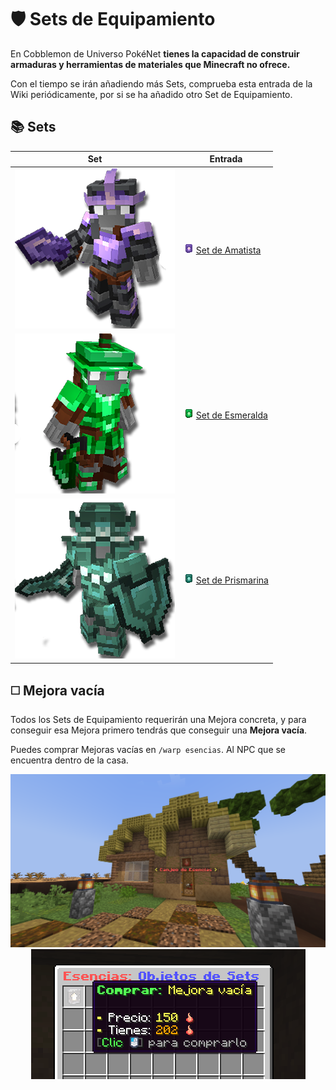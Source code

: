 # 🛡️ Sets de Equipamiento
En Cobblemon de Universo PokéNet **tienes la capacidad de construir armaduras y herramientas de materiales que Minecraft no ofrece.**

Con el tiempo se irán añadiendo más Sets, comprueba esta entrada de la Wiki periódicamente, por si se ha añadido otro Set de Equipamiento.

## 📚 Sets
| Set | Entrada |
| - | - |
| ![Amatista](../../images/cobblemon/equipamientos/SetAmatista.png) | ![Amatista](../../images/cobblemon/equipamientos/amethyst/amethyst_upgrade.png) [Set de Amatista](amethyst.md) |
| ![Esmeralda](../../images/cobblemon/equipamientos/SetEsmeralda.png) | ![Esmeralda](../../images/cobblemon/equipamientos/emerald/emerald_upgrade.png) [Set de Esmeralda](emerald.md) |
| ![Prismarina](../../images/cobblemon/equipamientos/SetPrismarina.png) | ![Prismarina](../../images/cobblemon/equipamientos/prismarine/prismarine_upgrade.png) [Set de Prismarina](prismarine.md) |

## ◻️ Mejora vacía
Todos los Sets de Equipamiento requerirán una Mejora concreta, y para conseguir esa Mejora primero tendrás que conseguir una **Mejora vacía**.

Puedes comprar Mejoras vacías en `/warp esencias`. Al NPC que se encuentra dentro de la casa.

<div style="text-align: center">
<img src="../../images/cobblemon/equipamientos/warpesencias.png">
</div>
<div style="text-align: center">
<img src="../../images/cobblemon/equipamientos/warpesencias2.png">
</div>